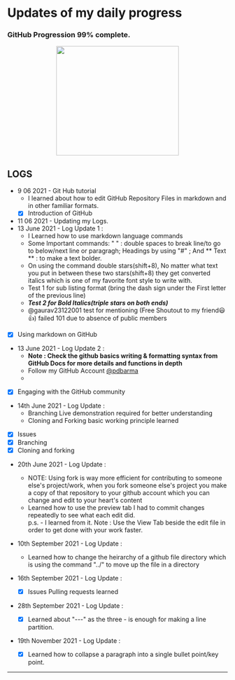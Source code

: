 # Updates of my daily progress  
  
### GitHub Progression 99% complete.
  
<p align="center">
  <img width="280" height="250" src="https://gist.githubusercontent.com/ManulMax/2d20af60d709805c55fd784ca7cba4b9/raw/bcfeac7604f674ace63623106eb8bb8471d844a6/github.gif">
</p>  

## LOGS  

- 9 06 2021 - Git Hub tutorial  
   - I learned about how to edit GitHub Repository Files in markdown and in other familiar formats.  
   - [x] Introduction of GitHub
- 11 06 2021 - Updating my Logs.  
- 13 June 2021 - Log Update 1 :  
   - I Learned how to use markdown language commands  
   - Some Important commands: "  " : double spaces to break line/to go to below/next line or paragragh;  Headings by using "#" ;  And ** Text ** : to make a text bolder.  
   - On using the command double stars(shift+8), No matter what text you put in between these two stars(shift+8) they get converted italics which is one of my favorite font style to write with.  
   - Test 1 for sub listing format (bring the dash sign under the First letter of the previous line)
   - ***Test 2 for Bold Italics(triple stars on both ends)***
   - @gaurav23122001 test for mentioning (Free Shoutout to my friend:smiley::+1:) failed 101 due to absence of public members  

- [x] Using markdown on GitHub  
 
- 13 June 2021 - Log Update 2 :
   - **Note : Check the github basics writing & formatting syntax from GitHub Docs for more details and functions in depth**  
   - Follow my GitHub Account [@pdbarma](https://github.com/pdbarma)  
   - 
- [x] Engaging with the GitHub community  

- 14th June 2021 - Log Update :
   - Branching Live demonstration required for better understanding  
   - Cloning and Forking basic working principle learned  

- [x] Issues  
- [x] Branching  
- [x] Cloning and forking

- 20th June 2021 - Log Update :
   - NOTE: Using fork is way more efficient for contributing to someone else's project/work, when you fork someone else's project you make a copy of that repository to your github account which you can change and edit to your heart's content
   - Learned how to use the preview tab I had to commit changes repeatedly to see what each edit did.  
p.s. - I learned from it. Note : Use the View Tab beside the edit file in order to get done with your work faster.  

  
- 10th September 2021 - Log Update :
   - Learned how to change the heirarchy of a github file directory which is using the command "../" to move up the file in a directory
  
- 16th September 2021 - Log Update :
   - [x] Issues Pulling requests learned  
- 28th September 2021 - Log Update :
   - [x] Learned about "---" as the three - is enough for making a line partition.  

- 19th November 2021 - Log Update :
  - [x] Learned how to collapse a paragraph into a single bullet point/key point.  
   
---

